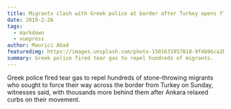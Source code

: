 ```yaml
---
title: Migrants clash with Greek police at border after Turkey opens floodgates
date: 2019-2-26
tags: 
  - markdown
  - vuepress
author: Maurici Abad
featuredimg: https://images.unsplash.com/photo-1501631957818-9f4b96ca2b0f?ixlib=rb-1.2.1&auto=format&fit=crop&w=1350&q=80 
summary: Greek police fired tear gas to repel hundreds of migrants.
---
```


Greek police fired tear gas to repel hundreds of stone-throwing migrants who sought to force their way across the border from Turkey on Sunday, witnesses said, with thousands more behind them after Ankara relaxed curbs on their movement.
